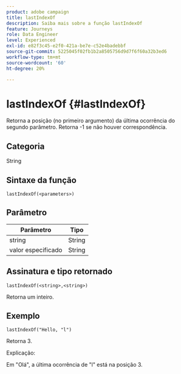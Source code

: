 ```yaml
---
product: adobe campaign
title: lastIndexOf
description: Saiba mais sobre a função lastIndexOf
feature: Journeys
role: Data Engineer
level: Experienced
exl-id: e82f3c45-e2f0-421a-be7e-c52e4badebbf
source-git-commit: 5225045f02fb1b2a8505756d9d7f6f60a32b3ed6
workflow-type: tm+mt
source-wordcount: '60'
ht-degree: 20%

---
```


# lastIndexOf {#lastIndexOf}

Retorna a posição (no primeiro argumento) da última ocorrência do segundo parâmetro. Retorna -1 se não houver correspondência.

## Categoria

String

## Sintaxe da função

`lastIndexOf(<parameters>)`

## Parâmetro

| Parâmetro | Tipo |
|-----------|------------------|
| string | String |
| valor especificado | String |

## Assinatura e tipo retornado

`lastIndexOf(<string>,<string>)`

Retorna um inteiro.

## Exemplo

`lastIndexOf("Hello, "l")`

Retorna 3.

Explicação:

Em &quot;Olá&quot;, a última ocorrência de &quot;l&quot; está na posição 3.
